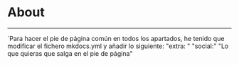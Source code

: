 # About
***
´Para hacer el pie de página común en todos los apartados, he tenido que modificar el fichero mkdocs.yml y añadir lo siguiente:
"extra: "
 "social:"
"Lo que quieras que salga en el pie de página"
